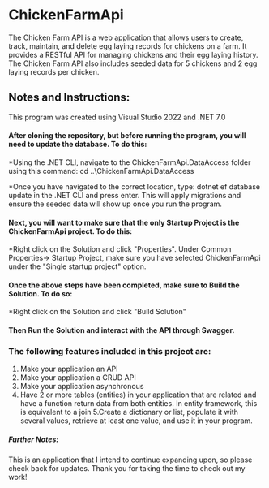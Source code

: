 # ChickenFarmApi

The Chicken Farm API is a web application that allows users to create, track, maintain, and delete egg laying records for chickens on a farm. It provides a RESTful API for managing chickens and their egg laying history. The Chicken Farm API also includes seeded data for 5 chickens and 2 egg laying records per chicken.   

## Notes and Instructions:

This program was created using Visual Studio 2022 and .NET 7.0

#### After cloning the repository, but before running the program, you will need to update the database. To do this: 

*Using the .NET CLI, navigate to the ChickenFarmApi.DataAccess folder using this command: cd ..\ChickenFarmApi.DataAccess

*Once you have navigated to the correct location, type: dotnet ef database update in the .NET CLI and press enter. This will apply migrations and ensure the seeded data will show up once you run the program.

#### Next, you will want to make sure that the only Startup Project is the ChickenFarmApi project. To do this:

*Right click on the Solution and click "Properties". Under Common Properties-> Startup Project, make sure you have selected ChickenFarmApi under the "Single startup project" option.

#### Once the above steps have been completed, make sure to Build the Solution. To do so: 

*Right click on the Solution and click "Build Solution" 

#### Then Run the Solution and interact with the API through Swagger.

### The following features included in this project are:

1. Make your application an API
2. Make your application a CRUD API
3. Make your application asynchronous
4. Have 2 or more tables (entities) in your application that are related and have a function return data from both entities. In entity framework, this is equivalent to a join
5.Create a dictionary or list, populate it with several values, retrieve at least one value, and use it in your program.  

##### Further Notes:
This is an application that I intend to continue expanding upon, so please check back for updates. Thank you for taking the time to check out my work!
